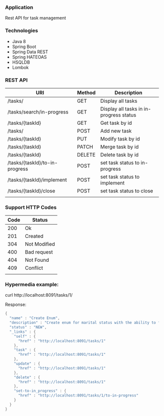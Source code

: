 ### Application
Rest API for task management

### Technologies
- Java 8
- Spring Boot
- Spring Data REST
- Spring HATEOAS
- HSQLDB
- Lombok

### REST API
| URI                           | Method | Description           |
| ---------------------         | ----   | ------------------------|
|/tasks/                        | GET    | Display all tasks       | 
|/tasks/search/in-progress      | GET    | Display all tasks in in-progress status| 
|/tasks/{taskId}                | GET    | Get  task by id         | 
|/tasks/                        | POST   | Add new task            | 
|/tasks/{taskId}                | PUT    | Modify task by id       | 
|/tasks/{taskId}                | PATCH  | Merge task by id       | 
|/tasks/{taskId}                | DELETE | Delete task by id      | 
|/tasks/{taskId}/to-in-progress | POST | set task status to in-progress| 
|/tasks/{taskId}/implement      | POST | set task status to implement  | 
|/tasks/{taskId}/close          | POST | set task status to close      | 
|                               |      |                         |  

### Support HTTP Codes
| Code   |  Status                |
|--------|------------------------|
|200     | Ok                     |
|201     | Created                |
|304     | Not Modified           |
|400     | Bad request            |
|404     | Not Found              |
|409     | Conflict               |
|        |                        |



### Hypermedia example:

curl http://localhost:8091/tasks/1/ 

Response:
```java
{
  "name" : "Create Enum",
  "description" : "Create enum for marital status with the ability to find an instance of id",
  "status" : "NEW",
  "_links" : {
    "self" : {
      "href" : "http://localhost:8091/tasks/1"
    },
    "task" : {
      "href" : "http://localhost:8091/tasks/1"
    },
    "update" : {
      "href" : "http://localhost:8091/tasks/1"
    },
    "delete" : {
      "href" : "http://localhost:8091/tasks/1"
    },
    "set-to-in_progress" : {
      "href" : "http://localhost:8091/tasks/1/to-in-progress"
    }
  }
}
```

